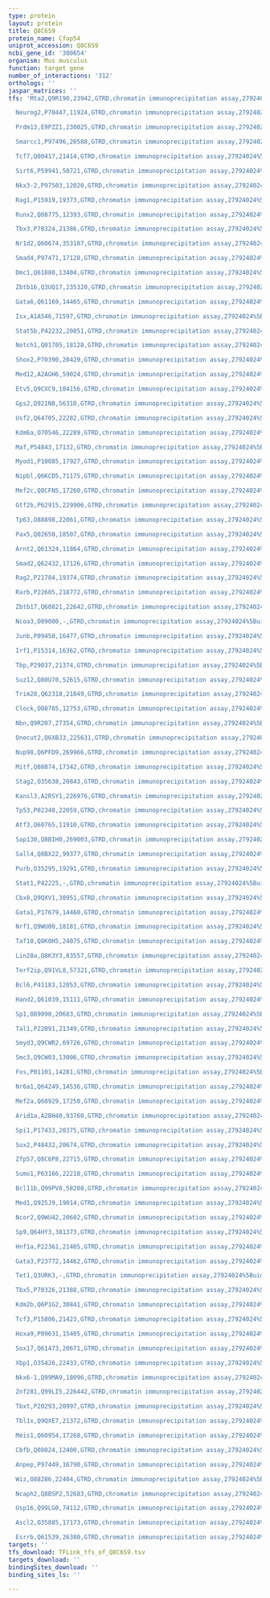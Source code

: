 ```yaml
---
type: protein
layout: protein
title: Q8C6S9
protein_name: Cfap54
uniprot_accession: Q8C6S9
ncbi_gene_id: '380654'
organism: Mus musculus
function: target gene
number_of_interactions: '312'
orthologs: ''
jaspar_matrices: ''
tfs: 'Mta2,Q9R190,23942,GTRD,chromatin immunoprecipitation assay,27924024%5Buid%5D,No

  Neurog2,P70447,11924,GTRD,chromatin immunoprecipitation assay,27924024%5Buid%5D,No

  Prdm13,E9PZZ1,230025,GTRD,chromatin immunoprecipitation assay,27924024%5Buid%5D,No

  Smarcc1,P97496,20588,GTRD,chromatin immunoprecipitation assay,27924024%5Buid%5D,No

  Tcf7,Q00417,21414,GTRD,chromatin immunoprecipitation assay,27924024%5Buid%5D,No

  Sirt6,P59941,50721,GTRD,chromatin immunoprecipitation assay,27924024%5Buid%5D,No

  Nkx3-2,P97503,12020,GTRD,chromatin immunoprecipitation assay,27924024%5Buid%5D,No

  Rag1,P15919,19373,GTRD,chromatin immunoprecipitation assay,27924024%5Buid%5D,No

  Runx2,Q08775,12393,GTRD,chromatin immunoprecipitation assay,27924024%5Buid%5D,No

  Tbx3,P70324,21386,GTRD,chromatin immunoprecipitation assay,27924024%5Buid%5D,No

  Nr1d2,Q60674,353187,GTRD,chromatin immunoprecipitation assay,27924024%5Buid%5D,No

  Smad4,P97471,17128,GTRD,chromatin immunoprecipitation assay,27924024%5Buid%5D,No

  Dmc1,Q61880,13404,GTRD,chromatin immunoprecipitation assay,27924024%5Buid%5D,No

  Zbtb16,Q3UQ17,235320,GTRD,chromatin immunoprecipitation assay,27924024%5Buid%5D,No

  Gata6,Q61169,14465,GTRD,chromatin immunoprecipitation assay,27924024%5Buid%5D,No

  Isx,A1A546,71597,GTRD,chromatin immunoprecipitation assay,27924024%5Buid%5D,No

  Stat5b,P42232,20851,GTRD,chromatin immunoprecipitation assay,27924024%5Buid%5D,No

  Notch1,Q01705,18128,GTRD,chromatin immunoprecipitation assay,27924024%5Buid%5D,No

  Shox2,P70390,20429,GTRD,chromatin immunoprecipitation assay,27924024%5Buid%5D,No

  Med12,A2AGH6,59024,GTRD,chromatin immunoprecipitation assay,27924024%5Buid%5D,No

  Etv5,Q9CXC9,104156,GTRD,chromatin immunoprecipitation assay,27924024%5Buid%5D,No

  Gps2,Q921N8,56310,GTRD,chromatin immunoprecipitation assay,27924024%5Buid%5D,No

  Usf2,Q64705,22282,GTRD,chromatin immunoprecipitation assay,27924024%5Buid%5D,No

  Kdm6a,O70546,22289,GTRD,chromatin immunoprecipitation assay,27924024%5Buid%5D,No

  Maf,P54843,17132,GTRD,chromatin immunoprecipitation assay,27924024%5Buid%5D,No

  Myod1,P10085,17927,GTRD,chromatin immunoprecipitation assay,27924024%5Buid%5D,No

  Nipbl,Q6KCD5,71175,GTRD,chromatin immunoprecipitation assay,27924024%5Buid%5D,No

  Mef2c,Q8CFN5,17260,GTRD,chromatin immunoprecipitation assay,27924024%5Buid%5D,No

  Gtf2b,P62915,229906,GTRD,chromatin immunoprecipitation assay,27924024%5Buid%5D,No

  Tp63,O88898,22061,GTRD,chromatin immunoprecipitation assay,27924024%5Buid%5D,No

  Pax5,Q02650,18507,GTRD,chromatin immunoprecipitation assay,27924024%5Buid%5D,No

  Arnt2,Q61324,11864,GTRD,chromatin immunoprecipitation assay,27924024%5Buid%5D,No

  Smad2,Q62432,17126,GTRD,chromatin immunoprecipitation assay,27924024%5Buid%5D,No

  Rag2,P21784,19374,GTRD,chromatin immunoprecipitation assay,27924024%5Buid%5D,No

  Rarb,P22605,218772,GTRD,chromatin immunoprecipitation assay,27924024%5Buid%5D,No

  Zbtb17,Q60821,22642,GTRD,chromatin immunoprecipitation assay,27924024%5Buid%5D,No

  Ncoa3,O09000,-,GTRD,chromatin immunoprecipitation assay,27924024%5Buid%5D,No

  Junb,P09450,16477,GTRD,chromatin immunoprecipitation assay,27924024%5Buid%5D,No

  Irf1,P15314,16362,GTRD,chromatin immunoprecipitation assay,27924024%5Buid%5D,No

  Tbp,P29037,21374,GTRD,chromatin immunoprecipitation assay,27924024%5Buid%5D,No

  Suz12,Q80U70,52615,GTRD,chromatin immunoprecipitation assay,27924024%5Buid%5D,No

  Trim28,Q62318,21849,GTRD,chromatin immunoprecipitation assay,27924024%5Buid%5D,No

  Clock,O08785,12753,GTRD,chromatin immunoprecipitation assay,27924024%5Buid%5D,No

  Nbn,Q9R207,27354,GTRD,chromatin immunoprecipitation assay,27924024%5Buid%5D,No

  Onecut2,Q6XBJ3,225631,GTRD,chromatin immunoprecipitation assay,27924024%5Buid%5D,No

  Nup98,Q6PFD9,269966,GTRD,chromatin immunoprecipitation assay,27924024%5Buid%5D,No

  Mitf,Q08874,17342,GTRD,chromatin immunoprecipitation assay,27924024%5Buid%5D,No

  Stag2,O35638,20843,GTRD,chromatin immunoprecipitation assay,27924024%5Buid%5D,No

  Kansl3,A2RSY1,226976,GTRD,chromatin immunoprecipitation assay,27924024%5Buid%5D,No

  Tp53,P02340,22059,GTRD,chromatin immunoprecipitation assay,27924024%5Buid%5D,No

  Atf3,Q60765,11910,GTRD,chromatin immunoprecipitation assay,27924024%5Buid%5D,No

  Sap130,Q8BIH0,269003,GTRD,chromatin immunoprecipitation assay,27924024%5Buid%5D,No

  Sall4,Q8BX22,99377,GTRD,chromatin immunoprecipitation assay,27924024%5Buid%5D,No

  Purb,O35295,19291,GTRD,chromatin immunoprecipitation assay,27924024%5Buid%5D,No

  Stat1,P42225,-,GTRD,chromatin immunoprecipitation assay,27924024%5Buid%5D,No

  Cbx8,Q9QXV1,30951,GTRD,chromatin immunoprecipitation assay,27924024%5Buid%5D,No

  Gata1,P17679,14460,GTRD,chromatin immunoprecipitation assay,27924024%5Buid%5D,No

  Nrf1,Q9WU00,18181,GTRD,chromatin immunoprecipitation assay,27924024%5Buid%5D,No

  Taf10,Q8K0H5,24075,GTRD,chromatin immunoprecipitation assay,27924024%5Buid%5D,No

  Lin28a,Q8K3Y3,83557,GTRD,chromatin immunoprecipitation assay,27924024%5Buid%5D,No

  Terf2ip,Q91VL8,57321,GTRD,chromatin immunoprecipitation assay,27924024%5Buid%5D,No

  Bcl6,P41183,12053,GTRD,chromatin immunoprecipitation assay,27924024%5Buid%5D,No

  Hand2,Q61039,15111,GTRD,chromatin immunoprecipitation assay,27924024%5Buid%5D,No

  Sp1,O89090,20683,GTRD,chromatin immunoprecipitation assay,27924024%5Buid%5D,No

  Tal1,P22091,21349,GTRD,chromatin immunoprecipitation assay,27924024%5Buid%5D,No

  Smyd3,Q9CWR2,69726,GTRD,chromatin immunoprecipitation assay,27924024%5Buid%5D,No

  Smc3,Q9CW03,13006,GTRD,chromatin immunoprecipitation assay,27924024%5Buid%5D,No

  Fos,P01101,14281,GTRD,chromatin immunoprecipitation assay,27924024%5Buid%5D,No

  Nr6a1,Q64249,14536,GTRD,chromatin immunoprecipitation assay,27924024%5Buid%5D,No

  Mef2a,Q60929,17258,GTRD,chromatin immunoprecipitation assay,27924024%5Buid%5D,No

  Arid1a,A2BH40,93760,GTRD,chromatin immunoprecipitation assay,27924024%5Buid%5D,No

  Spi1,P17433,20375,GTRD,chromatin immunoprecipitation assay,27924024%5Buid%5D,No

  Sox2,P48432,20674,GTRD,chromatin immunoprecipitation assay,27924024%5Buid%5D,No

  Zfp57,Q8C6P8,22715,GTRD,chromatin immunoprecipitation assay,27924024%5Buid%5D,No

  Sumo1,P63166,22218,GTRD,chromatin immunoprecipitation assay,27924024%5Buid%5D,No

  Bcl11b,Q99PV8,58208,GTRD,chromatin immunoprecipitation assay,27924024%5Buid%5D,No

  Med1,Q925J9,19014,GTRD,chromatin immunoprecipitation assay,27924024%5Buid%5D,No

  Ncor2,Q9WU42,20602,GTRD,chromatin immunoprecipitation assay,27924024%5Buid%5D,No

  Sp9,Q64HY3,381373,GTRD,chromatin immunoprecipitation assay,27924024%5Buid%5D,No

  Hnf1a,P22361,21405,GTRD,chromatin immunoprecipitation assay,27924024%5Buid%5D,No

  Gata3,P23772,14462,GTRD,chromatin immunoprecipitation assay,27924024%5Buid%5D,No

  Tet1,Q3URK3,-,GTRD,chromatin immunoprecipitation assay,27924024%5Buid%5D,No

  Tbx5,P70326,21388,GTRD,chromatin immunoprecipitation assay,27924024%5Buid%5D,No

  Kdm2b,Q6P1G2,30841,GTRD,chromatin immunoprecipitation assay,27924024%5Buid%5D,No

  Tcf3,P15806,21423,GTRD,chromatin immunoprecipitation assay,27924024%5Buid%5D,No

  Hoxa9,P09631,15405,GTRD,chromatin immunoprecipitation assay,27924024%5Buid%5D,No

  Sox17,Q61473,20671,GTRD,chromatin immunoprecipitation assay,27924024%5Buid%5D,No

  Xbp1,O35426,22433,GTRD,chromatin immunoprecipitation assay,27924024%5Buid%5D,No

  Nkx6-1,Q99MA9,18096,GTRD,chromatin immunoprecipitation assay,27924024%5Buid%5D,No

  Znf281,Q99LI5,226442,GTRD,chromatin immunoprecipitation assay,27924024%5Buid%5D,No

  Tbxt,P20293,20997,GTRD,chromatin immunoprecipitation assay,27924024%5Buid%5D,No

  Tbl1x,Q9QXE7,21372,GTRD,chromatin immunoprecipitation assay,27924024%5Buid%5D,No

  Meis1,Q60954,17268,GTRD,chromatin immunoprecipitation assay,27924024%5Buid%5D,No

  Cbfb,Q08024,12400,GTRD,chromatin immunoprecipitation assay,27924024%5Buid%5D,No

  Anpep,P97449,16790,GTRD,chromatin immunoprecipitation assay,27924024%5Buid%5D,No

  Wiz,O88286,22404,GTRD,chromatin immunoprecipitation assay,27924024%5Buid%5D,No

  Ncaph2,Q8BSP2,52683,GTRD,chromatin immunoprecipitation assay,27924024%5Buid%5D,No

  Usp16,Q99LG0,74112,GTRD,chromatin immunoprecipitation assay,27924024%5Buid%5D,No

  Ascl2,O35885,17173,GTRD,chromatin immunoprecipitation assay,27924024%5Buid%5D,No

  Esrrb,Q61539,26380,GTRD,chromatin immunoprecipitation assay,27924024%5Buid%5D,No'
targets: ''
tfs_download: TFLink_tfs_of_Q8C6S9.tsv
targets_download: ''
bindingSites_download: ''
binding_sites_ls: ''

---
```

